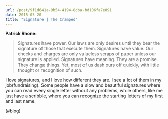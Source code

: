 ```yaml
---
url: /post/9f1d641a-9b54-4194-8dba-bd106fa7e891
date: 2015-05-20
title: "Signature | The Cramped"
---
```


**Patrick Rhone:**



> Signatures have power. Our laws are only desires until they bear the signature of those that execute them. Signatures have value. Our checks and charges are only valueless scraps of paper unless our signature is applied. Signatures have meaning. They are a promise. They change things. Yet, most of us dash ours off quickly, with little thought or recognition of such. 



I love signatures, and I love how different they are. I see a lot of them in my job(fundraising). Some people have a slow and beautiful signatures where you can read every single letter without any problems, while others, like me just have a scribble, where you can recognize the starting letters of my first and last name.



(#blog)